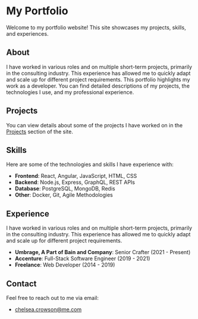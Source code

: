 # My Portfolio

Welcome to my portfolio website! This site showcases my projects, skills, and experiences.

## About

I have worked in various roles and on multiple short-term projects, primarily in the consulting industry. This experience has allowed me to quickly adapt and scale up for different project requirements.
This portfolio highlights my work as a developer. You can find detailed descriptions of my projects, the technologies I use, and my professional experience.

## Projects

You can view details about some of the projects I have worked on in the [Projects](#projects) section of the site.

## Skills

Here are some of the technologies and skills I have experience with:

- **Frontend**: React, Angular, JavaScript, HTML, CSS
- **Backend**: Node.js, Express, GraphQL, REST APIs
- **Database**: PostgreSQL, MongoDB, Redis
- **Other**: Docker, Git, Agile Methodologies

## Experience

I have worked in various roles and on multiple short-term projects, primarily in the consulting industry. This experience has allowed me to quickly adapt and scale up for different project requirements.

- **Umbrage, A Part of Bain and Company**: Senior Crafter (2021 - Present)
- **Accenture**: Full-Stack Software Engineer (2019 - 2021)
- **Freelance**: Web Developer (2014 - 2019)

## Contact

Feel free to reach out to me via email:

- [chelsea.crowson@me.com](mailto:chelsea.crowson@me.com)
